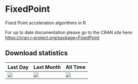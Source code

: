 # FixedPoint
Fixed Point acceleration algorithms in R

For up to date documentation please go to the CRAN site here: https://cran.r-project.org/package=FixedPoint

## Download statistics

| Last Day | Last Month | All Time |
|-------|----------|----------|
| [![](https://cranlogs.r-pkg.org/badges/last-day/FixedPoint)](https://cran.r-project.org/package=FixedPoint) | [![](https://cranlogs.r-pkg.org/badges/FixedPoint)](https://cran.r-project.org/package=FixedPoint) | [![](https://cranlogs.r-pkg.org/badges/grand-total/FixedPoint)](https://cran.r-project.org/package=FixedPoint) |


